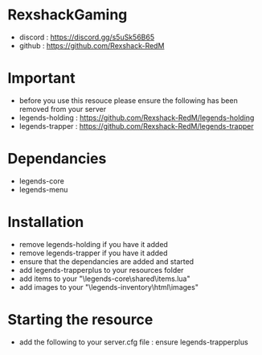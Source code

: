 # RexshackGaming
- discord : https://discord.gg/s5uSk56B65
- github : https://github.com/Rexshack-RedM

# Important
- before you use this resouce please ensure the following has been removed from your server
- legends-holding : https://github.com/Rexshack-RedM/legends-holding
- legends-trapper : https://github.com/Rexshack-RedM/legends-trapper

# Dependancies
- legends-core
- legends-menu

# Installation
- remove legends-holding if you have it added
- remove legends-trapper if you have it added
- ensure that the dependancies are added and started
- add legends-trapperplus to your resources folder
- add items to your "\legends-core\shared\items.lua"
- add images to your "\legends-inventory\html\images"

# Starting the resource
- add the following to your server.cfg file : ensure legends-trapperplus
